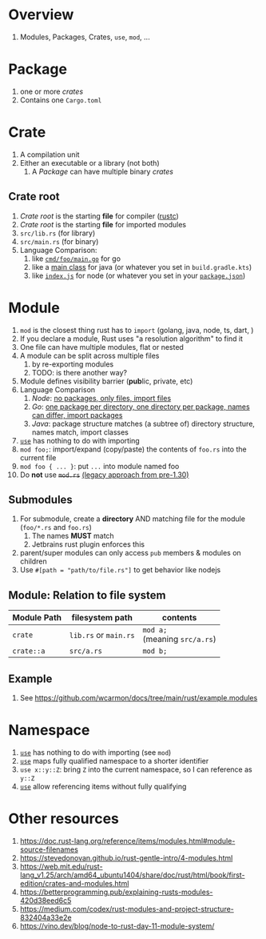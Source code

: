 # Overview
1. Modules, Packages, Crates, `use`, `mod`, ...


# Package
1. one or more *crates*
1. Contains one `Cargo.toml`


# Crate
1. A compilation unit
1. Either an executable or a library (not both)
    1. A *Package* can have multiple binary *crates*


## Crate root
1. *Crate root* is the starting **file** for compiler ([rustc](https://doc.rust-lang.org/rustc/what-is-rustc.html))
1. *Crate root* is the starting **file** for imported modules
1. `src/lib.rs` (for library)
1. `src/main.rs` (for binary)
1. Language Comparison:
    1. like [`cmd/foo/main.go`](https://github.com/golang-standards/project-layout#cmd) for go
    1. like a [main class](https://docs.oracle.com/javase/tutorial/getStarted/application/index.html) for java (or whatever you set in `build.gradle.kts`)
    1. like [`index.js`](https://docs.npmjs.com/cli/v8/configuring-npm/package-json#main) for node (or whatever you set in your [`package.json`](https://docs.npmjs.com/cli/v8/configuring-npm/package-json#main))


# Module
1. `mod` is the closest thing rust has to `import` (golang, java, node, ts, dart, )
1. If you declare a module, Rust uses "a resolution algorithm" to find it
1. One file can have multiple modules, flat or nested
1. A module can be split across multiple files
    1. by re-exporting modules
    1. TODO: is there another way?
1. Module defines visibility barrier (**pub**lic, private, etc)
1. Language Comparison
    1. *Node*: [no packages, only files, import files](https://nodejs.org/api/packages.html#imports)
    1. *Go*: [one package per directory, one directory per package, names can differ, import packages](https://go.dev/ref/spec#Packages)
    1. *Java*: package structure matches (a subtree of) directory structure, names match, import classes
1. [`use`](https://doc.rust-lang.org/reference/items/use-declarations.html) has nothing to do with importing
1. `mod foo;`: import/expand (copy/paste) the contents of `foo.rs` into the current file
1. `mod foo { ... }`: put `...` into module named foo
1. Do **not** use ~~`mod.rs`~~ [(legacy approach from pre-1.30)](https://doc.rust-lang.org/reference/items/modules.html#module-source-filenames)

## Submodules
1. For submodule, create a **directory** AND matching file for the module (`foo/*.rs` and `foo.rs`)
    1. The names **MUST** match
    1. Jetbrains rust plugin enforces this
1. parent/super modules can only access `pub` members & modules on children
1. Use `#[path = "path/to/file.rs"]` to get behavior like nodejs


## Module: Relation to file system
|Module Path|filesystem path|contents|
|---|---|---|
|`crate`|`lib.rs` or `main.rs`|`mod a;` <br/>(meaning `src/a.rs`)|
|`crate::a`|`src/a.rs`|`mod b;`|



## Example
1. See https://github.com/wcarmon/docs/tree/main/rust/example.modules


# Namespace
1. [`use`](https://doc.rust-lang.org/reference/items/use-declarations.html) has nothing to do with importing (see `mod`)
1. [`use`](https://doc.rust-lang.org/reference/items/use-declarations.html) maps fully qualified namespace to a shorter identifier
1. `use x::y::Z`: bring `Z` into the current namespace, so I can reference as `y::Z`
1. [`use`](https://doc.rust-lang.org/reference/items/use-declarations.html) allow referencing items without fully qualifying


# Other resources
1. https://doc.rust-lang.org/reference/items/modules.html#module-source-filenames
1. https://stevedonovan.github.io/rust-gentle-intro/4-modules.html
1. https://web.mit.edu/rust-lang_v1.25/arch/amd64_ubuntu1404/share/doc/rust/html/book/first-edition/crates-and-modules.html
1. https://betterprogramming.pub/explaining-rusts-modules-420d38eed6c5
1. https://medium.com/codex/rust-modules-and-project-structure-832404a33e2e
1. https://vino.dev/blog/node-to-rust-day-11-module-system/